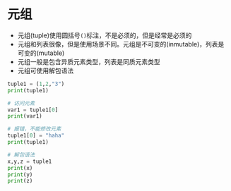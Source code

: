 # 元组

* 元组(tuple)使用圆括号`()`标注，不是必须的，但是经常是必须的
* 元组和列表很像，但是使用场景不同。元组是不可变的(inmutable)，列表是可变的(mutable)
* 元组一般是包含异质元素类型，列表是同质元素类型
* 元组可使用解包语法

```python
tuple1 = (1,2,"3")
print(tuple1)

# 访问元素
var1 = tuple1[0]
print(var1)

# 报错，不能修改元素
tuple1[0] = "haha"
print(tuple1)

# 解包语法
x,y,z = tuple1
print(x)
print(y)
print(z)
```